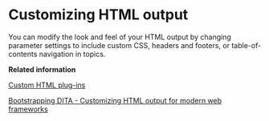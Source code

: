 # Customizing HTML output

You can modify the look and feel of your HTML output by changing parameter settings to include custom CSS, headers and footers, or table-of-contents navigation in topics.

**Related information**  


[Custom HTML plug-ins](../topics/html-customization-plugins.md)

[Bootstrapping DITA - Customizing HTML output for modern web frameworks](https://www.oxygenxml.com/events/2017/dita-ot_day.html#Bootstrapping_DITA)

